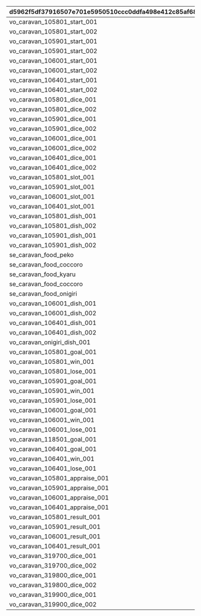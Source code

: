 |d5962f5df37916507e701e5950510ccc0ddfa498e412c85af686028066ff6a22|8d4632fb774374667a5c7e6349e6815df89e209c2cd9b921a46c5ce565b8a772|97d3a66fef407f25465a851cc1cac2fa47d1d8f56846299490bf69b3d333f47f|077643dc195675771ece7be9972fdd47bc132e4344b1a17f38268166bb97d844|4856ef2e89fbc09eed9cabfa78251a1e16bbb5d57485d27af79ede51d02b6ec5|b0c3cb0ea23fa70df76d9a4f53b5a0b54b75f162f4dfe43d1deaadbe1d5ea63e|
| --- | --- | --- | --- | --- | --- |
|vo_caravan_105801_start_001|11101|1|1|1|vo_caravan|
|vo_caravan_105801_start_002|11102|1|1|1|vo_caravan|
|vo_caravan_105901_start_001|12101|1|2|1|vo_caravan|
|vo_caravan_105901_start_002|12102|1|2|1|vo_caravan|
|vo_caravan_106001_start_001|13101|1|3|1|vo_caravan|
|vo_caravan_106001_start_002|13102|1|3|1|vo_caravan|
|vo_caravan_106401_start_001|14101|1|4|1|vo_caravan|
|vo_caravan_106401_start_002|14102|1|4|1|vo_caravan|
|vo_caravan_105801_dice_001|21101|2|1|1|vo_caravan|
|vo_caravan_105801_dice_002|21102|2|1|1|vo_caravan|
|vo_caravan_105901_dice_001|22101|2|2|1|vo_caravan|
|vo_caravan_105901_dice_002|22102|2|2|1|vo_caravan|
|vo_caravan_106001_dice_001|23101|2|3|1|vo_caravan|
|vo_caravan_106001_dice_002|23102|2|3|1|vo_caravan|
|vo_caravan_106401_dice_001|24101|2|4|1|vo_caravan|
|vo_caravan_106401_dice_002|24102|2|4|1|vo_caravan|
|vo_caravan_105801_slot_001|31101|3|1|1|vo_caravan|
|vo_caravan_105901_slot_001|32101|3|2|1|vo_caravan|
|vo_caravan_106001_slot_001|33101|3|3|1|vo_caravan|
|vo_caravan_106401_slot_001|34101|3|4|1|vo_caravan|
|vo_caravan_105801_dish_001|41101|4|1|1|vo_caravan|
|vo_caravan_105801_dish_002|41102|4|1|1|vo_caravan|
|vo_caravan_105901_dish_001|42101|4|2|1|vo_caravan|
|vo_caravan_105901_dish_002|42102|4|2|1|vo_caravan|
|se_caravan_food_peko|42201|4|1|2|se_caravan|
|se_caravan_food_coccoro|42202|4|2|2|se_caravan|
|se_caravan_food_kyaru|42203|4|3|2|se_caravan|
|se_caravan_food_coccoro|42204|4|4|2|se_caravan|
|se_caravan_food_onigiri|42205|4|100|2|se_caravan|
|vo_caravan_106001_dish_001|43101|4|3|1|vo_caravan|
|vo_caravan_106001_dish_002|43102|4|3|1|vo_caravan|
|vo_caravan_106401_dish_001|44101|4|4|1|vo_caravan|
|vo_caravan_106401_dish_002|44102|4|4|1|vo_caravan|
|vo_caravan_onigiri_dish_001|45101|4|100|1|vo_caravan|
|vo_caravan_105801_goal_001|61101|6|0|1|vo_caravan|
|vo_caravan_105801_win_001|61201|61|0|1|vo_caravan|
|vo_caravan_105801_lose_001|61301|62|0|1|vo_caravan|
|vo_caravan_105901_goal_001|62101|6|0|1|vo_caravan|
|vo_caravan_105901_win_001|62201|61|0|1|vo_caravan|
|vo_caravan_105901_lose_001|62301|62|0|1|vo_caravan|
|vo_caravan_106001_goal_001|63101|6|0|1|vo_caravan|
|vo_caravan_106001_win_001|63201|61|0|1|vo_caravan|
|vo_caravan_106001_lose_001|63301|62|0|1|vo_caravan|
|vo_caravan_118501_goal_001|64101|6|0|1|vo_caravan|
|vo_caravan_106401_goal_001|65101|6|0|1|vo_caravan|
|vo_caravan_106401_win_001|65201|61|0|1|vo_caravan|
|vo_caravan_106401_lose_001|65301|62|0|1|vo_caravan|
|vo_caravan_105801_appraise_001|71101|7|0|1|vo_caravan|
|vo_caravan_105901_appraise_001|72101|7|0|1|vo_caravan|
|vo_caravan_106001_appraise_001|73101|7|0|1|vo_caravan|
|vo_caravan_106401_appraise_001|74101|7|0|1|vo_caravan|
|vo_caravan_105801_result_001|81101|8|0|1|vo_caravan|
|vo_caravan_105901_result_001|82101|8|0|1|vo_caravan|
|vo_caravan_106001_result_001|83101|8|0|1|vo_caravan|
|vo_caravan_106401_result_001|84101|8|0|1|vo_caravan|
|vo_caravan_319700_dice_001|211101|2|11|1|vo_caravan|
|vo_caravan_319700_dice_002|211102|2|11|1|vo_caravan|
|vo_caravan_319800_dice_001|212101|2|12|1|vo_caravan|
|vo_caravan_319800_dice_002|212102|2|12|1|vo_caravan|
|vo_caravan_319900_dice_001|213101|2|13|1|vo_caravan|
|vo_caravan_319900_dice_002|213102|2|13|1|vo_caravan|